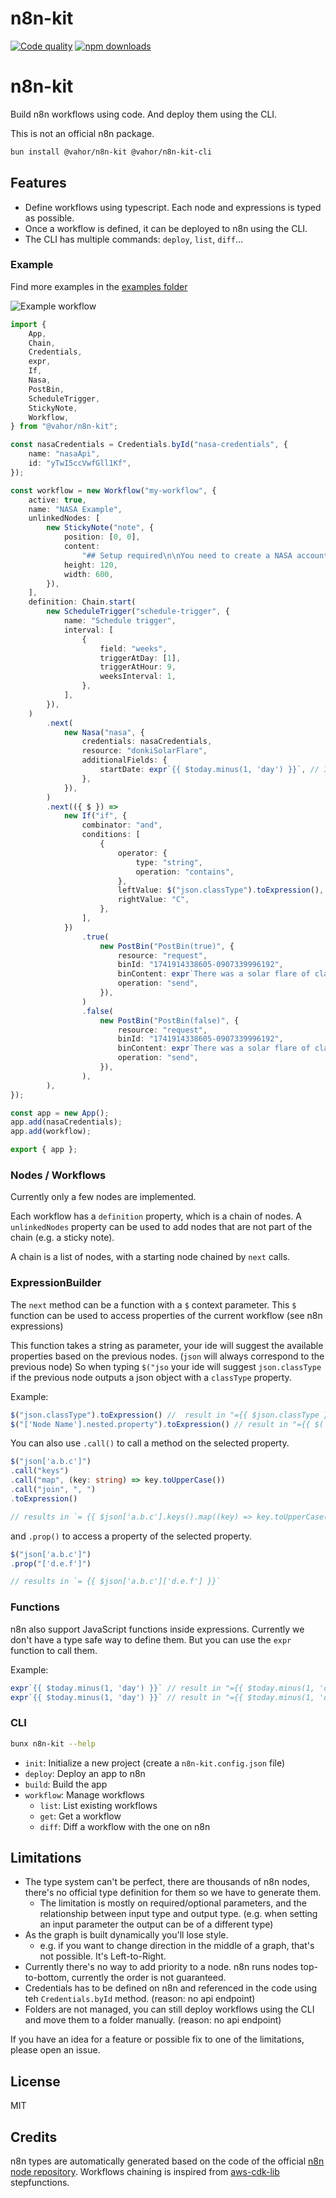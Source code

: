 # n8n-kit

[![Code quality](https://github.com/vahor/typed-es/actions/workflows/quality.yml/badge.svg)](https://github.com/vahor/n8n-kit/actions/workflows/quality.yml)
[![npm downloads](https://img.shields.io/npm/dm/%40vahor%2Fn8n-kit)](https://www.npmjs.com/package/@vahor/n8n-kit)


# n8n-kit

Build n8n workflows using code.
And deploy them using the CLI.

This is not an official n8n package.

```sh
bun install @vahor/n8n-kit @vahor/n8n-kit-cli
```

## Features

- Define workflows using typescript. Each node and expressions is typed as possible.
- Once a workflow is defined, it can be deployed to n8n using the CLI.
- The CLI has multiple commands: `deploy`, `list`, `diff`...

### Example

Find more examples in the [examples folder](https://github.com/Vahor/n8n-kit/tree/main/examples)

![Example workflow](https://github.com/Vahor/n8n-kit/blob/main/examples/nasa/output.png?raw=true)

```ts
import {
	App,
	Chain,
	Credentials,
	expr,
	If,
	Nasa,
	PostBin,
	ScheduleTrigger,
	StickyNote,
	Workflow,
} from "@vahor/n8n-kit";

const nasaCredentials = Credentials.byId("nasa-credentials", {
	name: "nasaApi",
	id: "yTwI5ccVwfGll1Kf",
});

const workflow = new Workflow("my-workflow", {
	active: true,
	name: "NASA Example",
	unlinkedNodes: [
		new StickyNote("note", {
			position: [0, 0],
			content:
				"## Setup required\n\nYou need to create a NASA account and create credentials, and create a bin with Postbin and enter the ID - see [the documentation](https://docs.n8n.io/try-it-out/longer-introduction/)",
			height: 120,
			width: 600,
		}),
	],
	definition: Chain.start(
		new ScheduleTrigger("schedule-trigger", {
			name: "Schedule trigger",
			interval: [
				{
					field: "weeks",
					triggerAtDay: [1],
					triggerAtHour: 9,
					weeksInterval: 1,
				},
			],
		}),
	)
		.next(
			new Nasa("nasa", {
				credentials: nasaCredentials,
				resource: "donkiSolarFlare",
				additionalFields: {
					startDate: expr`{{ $today.minus(1, 'day') }}`, // In the future there will be a better way to write functions calls
				},
			}),
		)
		.next(({ $ }) =>
			new If("if", {
				combinator: "and",
				conditions: [
					{
						operator: {
							type: "string",
							operation: "contains",
						},
						leftValue: $("json.classType").toExpression(),
						rightValue: "C",
					},
				],
			})
				.true(
					new PostBin("PostBin(true)", {
						resource: "request",
						binId: "1741914338605-0907339996192",
						binContent: expr`There was a solar flare of class ${$("json.classType")}`,
						operation: "send",
					}),
				)
				.false(
					new PostBin("PostBin(false)", {
						resource: "request",
						binId: "1741914338605-0907339996192",
						binContent: expr`There was a solar flare of class ${$("json.classType")}`,
						operation: "send",
					}),
				),
		),
});

const app = new App();
app.add(nasaCredentials);
app.add(workflow);

export { app };
```

### Nodes / Workflows

Currently only a few nodes are implemented.

Each workflow has a `definition` property, which is a chain of nodes.
A `unlinkedNodes` property can be used to add nodes that are not part of the chain (e.g. a sticky note).

A chain is a list of nodes, with a starting node chained by `next` calls.

### ExpressionBuilder

The `next` method can be a function with a `$` context parameter. This `$` function can be used to access properties of the current workflow (see n8n expressions) 

This function takes a string as parameter, your ide will suggest the available properties based on the previous nodes. (`json` will always correspond to the previous node)
So when typing `$("jso` your ide will suggest `json.classType` if the previous node outputs a json object with a `classType` property.

Example:

```ts
$("json.classType").toExpression() //  result in "={{ $json.classType }}"
$("['Node Name'].nested.property").toExpression() // result in "={{ $('Node Name').nested.property }}"
```

You can also use `.call()` to call a method on the selected property.

```ts
$("json['a.b.c']")
.call("keys")
.call("map", (key: string) => key.toUpperCase())
.call("join", ", ")
.toExpression()

// results in `= {{ $json['a.b.c'].keys().map((key) => key.toUpperCase()).join(', ') }}` 
```

and `.prop()` to access a property of the selected property.

```ts
$("json['a.b.c']")
.prop("['d.e.f']")

// results in `= {{ $json['a.b.c']['d.e.f'] }}`
```

### Functions

n8n also support JavaScript functions inside expressions. Currently we don't have a type safe way to define them. But you can use the `expr` function to call them.

Example:

```ts
expr`{{ $today.minus(1, 'day') }}` // result in "={{ $today.minus(1, 'day') }}"
expr`{{ $today.minus(1, 'day') }}` // result in "={{ $today.minus(1, 'day') }}"
```


### CLI

```sh
bunx n8n-kit --help
```

- `init`: Initialize a new project (create a `n8n-kit.config.json` file)
- `deploy`: Deploy an app to n8n
- `build`: Build the app
- `workflow`: Manage workflows
	- `list`: List existing workflows
	- `get`: Get a workflow
	- `diff`: Diff a workflow with the one on n8n

## Limitations

- The type system can't be perfect, there are thousands of n8n nodes, there's no official type definition for them so we have to generate them.
    - The limitation is mostly on required/optional parameters, and the relationship between input type and output type. (e.g. when setting an input parameter the output can be of a different type)
- As the graph is built dynamically you'll lose style.
   - e.g. if you want to change direction in the middle of a graph, that's not possible. It's Left-to-Right.
- Currently there's no way to add priority to a node. n8n runs nodes top-to-bottom, currently the order is not guaranteed.
- Credentials has to be defined on n8n and referenced in the code using teh `Credentials.byId` method. (reason: no api endpoint)
- Folders are not managed, you can still deploy workflows using the CLI and move them to a folder manually. (reason: no api endpoint)

If you have an idea for a feature or possible fix to one of the limitations, please open an issue.

## License

MIT

## Credits

n8n types are automatically generated based on the code of the official [n8n node repository](https://github.com/n8n-io/n8n/tree/master/packages/nodes-base/).
Workflows chaining is inspired from [aws-cdk-lib](https://github.com/aws/aws-cdk/tree/main/packages/aws-cdk-lib/aws-stepfunctions) stepfunctions.
